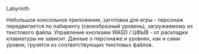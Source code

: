 Labyrinth

Небольшое консольное приложение, заготовка для игры - персонаж передвигается по лабиринту (своеобразный уровень), загружаемому из текстового файла. Управление кнопками WASD / ЦФЫВ - от раскладки клавиатуры не зависит. Данные о персонаже и уровнях, как и сами уровни, грузятся из соответствующих текстовых файлов.
